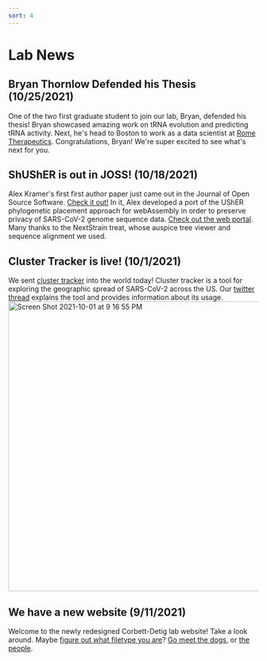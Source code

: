 ```yaml
--- 
sort: 4
---
```


# Lab News

## Bryan Thornlow Defended his Thesis (10/25/2021)
One of the two first graduate student to join our lab, Bryan, defended his thesis! Bryan showcased amazing work on tRNA evolution and predicting tRNA activity. Next, he's head to Boston to work as a data scientist at [Rome Therapeutics](https://rometx.com/). Congratulations, Bryan! We're super excited to see what's next for you. 

## ShUShER is out in JOSS! (10/18/2021)
Alex Kramer's first first author paper just came out in the Journal of Open Source Software. [Check it out!](https://joss.theoj.org/papers/10.21105/joss.03677) In it, Alex developed a port of the UShER phylogenetic placement approach for webAssembly in order to preserve privacy of SARS-CoV-2 genome sequence data. [Check out the web portal](https://shusher.gi.ucsc.edu/). Many thanks to the NextStrain treat, whose auspice tree viewer and sequence alignment we used. 

## Cluster Tracker is live! (10/1/2021)
We sent [cluster tracker](https://clustertracker.gi.ucsc.edu) into the world today! Cluster tracker is a tool for exploring the geographic spread of SARS-CoV-2 across the US. Our [twitter thread](https://twitter.com/RussCorbett/status/1443983255040978949) explains the tool and provides information about its usage.   
<img width="582" alt="Screen Shot 2021-10-01 at 9 16 55 PM" src="https://user-images.githubusercontent.com/10063921/135703307-a3d833e0-ea19-4952-8f3a-8bc617e4e5d7.png">
  

## We have a new website (9/11/2021)
Welcome to the newly redesigned Corbett-Detig lab website! Take a look around. Maybe [figure out what filetype you are](https://corbett-lab.github.io/what_file_type/)? [Go meet the dogs](https://corbett-lab.github.io/the%20doggies%20(&%20others)/), or [the people](https://corbett-lab.github.io/People/). 
